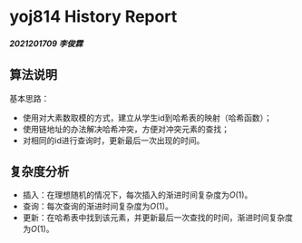 # yoj814 History Report
##### 2021201709 李俊霖
## 算法说明
基本思路：
+ 使用对大素数取模的方式，建立从学生id到哈希表的映射（哈希函数）；
+ 使用链地址的办法解决哈希冲突，方便对冲突元素的查找；
+ 对相同的id进行查询时，更新最后一次出现的时间。
## 复杂度分析
+ 插入：在理想随机的情况下，每次插入的渐进时间复杂度为$O(1)$。
+ 查询：每次查询的渐进时间复杂度为$O(1)$。
+ 更新：在哈希表中找到该元素，并更新最后一次查找的时间，渐进时间复杂度为$O(1)$。